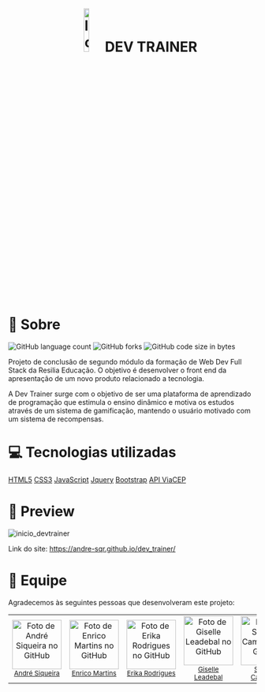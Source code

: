 <h1 align='center'> <img src="https://media1.giphy.com/media/J7kWJnzD84crTRJk8w/200w.webp?cid=ecf05e4719sr9zis3f74qawjzcuk5vluiv2kk2qvlqkdrhiq&rid=200w.webp&ct=s" width="15%" alt="logo da dev trainer">DEV TRAINER</h1>

# 💬 Sobre

![GitHub language count](https://img.shields.io/github/languages/count/andre-sqr/dev_trainer?color=721121&style=for-the-badge)
![GitHub forks](https://img.shields.io/github/forks/andre-sqr/dev_trainer?color=A5402D&style=for-the-badge)
![GitHub code size in bytes](https://img.shields.io/github/languages/code-size/andre-sqr/dev_trainer?color=F15156&style=for-the-badge)

Projeto de conclusão de segundo módulo da formação de Web Dev Full Stack da Resilia Educação. O objetivo é desenvolver o front end da apresentação de um novo produto relacionado a tecnologia.

A Dev Trainer surge com o objetivo de ser uma plataforma de aprendizado de programação que estimula o ensino dinâmico e motiva os estudos através de um sistema de gamificação, mantendo o usuário motivado com um sistema de recompensas.

# 💻 Tecnologias utilizadas

<a href="https://developer.mozilla.org/pt-BR/docs/Web/HTML">HTML5</a>
<a href="https://developer.mozilla.org/pt-BR/docs/Web/CSS">CSS3</a>
<a href="https://developer.mozilla.org/pt-BR/docs/Web/JavaScript">JavaScript</a>
<a href="https://developer.mozilla.org/pt-BR/docs/Glossary/jQuery">Jquery</a>
<a href="https://www.alura.com.br/artigos/bootstrap?gclid=Cj0KCQjwhLKUBhDiARIsAMaTLnFkGzyVbLSjt4Yh96uYup4K0PMAwBH3pM_1OMhVsbJlQq1HKqS9mBEaAlw1EALw_wcB">Bootstrap</a>
<a href="https://viacep.com.br/">API ViaCEP</a>

# 👀 Preview

![inicio_devtrainer](https://user-images.githubusercontent.com/102622514/170130624-da8d7c16-733d-43d7-a693-1d4115c050ed.png)

Link do site: https://andre-sqr.github.io/dev_trainer/

# 👥 Equipe

Agradecemos às seguintes pessoas que desenvolveram este projeto:

<table>
  <tr>
    <td align="center">
        <img src="https://avatars.githubusercontent.com/u/102765824?v=4" width="100px;" alt="Foto de André Siqueira no GitHub"/><br>
        <sub>
          <a href="https://www.linkedin.com/in/andre-sqr/">André Siqueira</a>
        </sub>
    </td>
    <td align="center">
        <img src="https://avatars.githubusercontent.com/u/102622514?v=4" width="100px;" alt="Foto de Enrico Martins no GitHub"/><br>
        <sub>
          <a href="https://www.linkedin.com/in/enrico-martins018/">Enrico Martins</a>
        </sub>
    </td>
    <td align="center">
        <img src="https://avatars.githubusercontent.com/u/102770561?v=4" width="100px;" alt="Foto de Erika Rodrigues no GitHub"/><br>
        <sub>
          <a href="https://www.linkedin.com/in/erikatav-rodrigues/">Erika Rodrigues</a>
        </sub>
    </td>
    <td align="center">
        <img src="https://avatars.githubusercontent.com/u/102694026?v=4" width="100px;" alt="Foto de Giselle Leadebal no GitHub"/><br>
        <sub>
          <a href="https://www.linkedin.com/in/giselle-leadebal-869528128/">Giselle Leadebal</a>
        </sub>
    </td>
    <td align="center">
        <img src="https://avatars.githubusercontent.com/u/96244673?v=4" width="100px;" alt="Foto de Samuel Cambraia no GitHub"/><br>
        <sub>
          <a href="https://www.linkedin.com/in/samuel-cambraia-da-silva-7bb0451a3/">Samuel Cambraia</a>
        </sub>
    </td>
  </tr>
</table>
